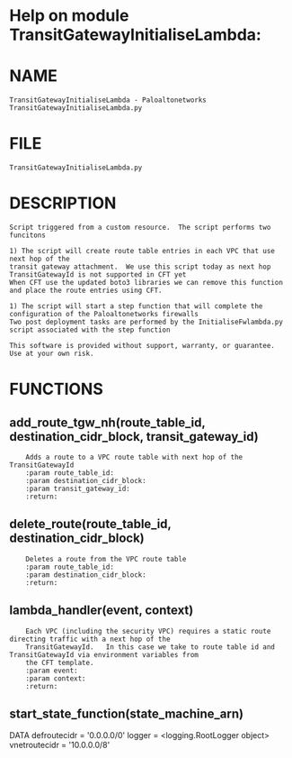 # Help on module TransitGatewayInitialiseLambda:

# NAME

    TransitGatewayInitialiseLambda - Paloaltonetworks TransitGatewayInitialiseLambda.py

# FILE

    TransitGatewayInitialiseLambda.py

# DESCRIPTION

    Script triggered from a custom resource.  The script performs two funcitons
    
    1) The script will create route table entries in each VPC that use next hop of the
    transit gateway attachment.  We use this script today as next hop TransitGatewayId is not supported in CFT yet
    When CFT use the updated boto3 libraries we can remove this function and place the route entries using CFT.
    
    1) The script will start a step function that will complete the configuration of the Paloaltonetworks firewalls
    Two post deployment tasks are performed by the InitialiseFwlambda.py script associated with the step function
    
    This software is provided without support, warranty, or guarantee.
    Use at your own risk.

# FUNCTIONS
    
##     add_route_tgw_nh(route_table_id, destination_cidr_block, transit_gateway_id)

        Adds a route to a VPC route table with next hop of the TransitGatewayId
        :param route_table_id:
        :param destination_cidr_block:
        :param transit_gateway_id:
        :return:
    
##     delete_route(route_table_id, destination_cidr_block)

        Deletes a route from the VPC route table
        :param route_table_id:
        :param destination_cidr_block:
        :return:
    
##     lambda_handler(event, context)

        Each VPC (including the security VPC) requires a static route directing traffic with a next hop of the
        TransitGatewayId.   In this case we take to route table id and  TransitGatewayId via environment variables from
        the CFT template.
        :param event:
        :param context:
        :return:
    
##     start_state_function(state_machine_arn)

DATA
    defroutecidr = '0.0.0.0/0'
    logger = <logging.RootLogger object>
    vnetroutecidr = '10.0.0.0/8'


